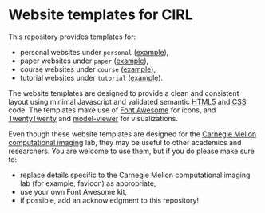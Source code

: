 # Website templates for CIRL

This repository provides templates for:
* personal websites under `personal` ([example](https://www.cs.cmu.edu/~igkioule/)),
* paper websites under `paper` ([example](https://imaging.cs.cmu.edu/volumetric_opaque_solids/)),
* course websites under `course` ([example](http://graphics.cs.cmu.edu/courses/15-463/)),
* tutorial websites under `tutorial` ([example](https://imaging.cs.cmu.edu/pbr_cvpr2023/)).

The website templates are designed to provide a clean and consistent layout using minimal Javascript and validated semantic [HTML5](https://validator.w3.org/) and [CSS](https://validator.w3.org/) code. The templates make use of [Font Awesome](https://fontawesome.com/) for icons, and [TwentyTwenty](https://github.com/zurb/twentytwenty) and [model-viewer](https://modelviewer.dev/) for visualizations.

Even though these website templates are designed for the [Carnegie Mellon computational imaging](https://imaging.cs.cmu.edu/) lab, they may be useful to other academics and researchers. You are welcome to use them, but if you do please make sure to:
* replace details specific to the Carnegie Mellon computational imaging lab (for example, favicon) as appropriate,
* use your own Font Awesome kit,
* if possible, add an acknowledgment to this repository!
